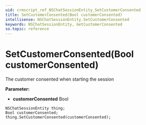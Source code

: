 ```yaml
---
uid: crmscript_ref_NSChatSessionEntity_SetCustomerConsented
title: SetCustomerConsented(Bool customerConsented)
intellisense: NSChatSessionEntity.SetCustomerConsented
keywords: NSChatSessionEntity, GetCustomerConsented
so.topic: reference
---
```


# SetCustomerConsented(Bool customerConsented)

The customer consented when starting the session

**Parameter:** 
* **customerConsented** Bool

```crmscript
NSChatSessionEntity thing;
Bool customerConsented;
thing.SetCustomerConsented(customerConsented);
```

